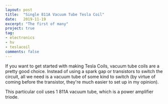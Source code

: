 ```yaml
---
layout: post
title:  "Single 811A Vacuum Tube Tesla Coil"
date:   2019-11-19
excerpt: "The first of many"
project: true
tag:
- electronics
- hv
- teslacoil
comments: false
---
```


If you want to get started with making Tesla Coils, vacuum tube coils are a pretty good choice. 
Instead of using a spark gap or transistors to switch the circuit, all we need is a vacuum tube of some 
kind to switch (by virtue of coming before the transistor, they're much easier to set up in my opinion).

This particular coil uses 1 811A vacuum tube, which is a power amplifier triode. 